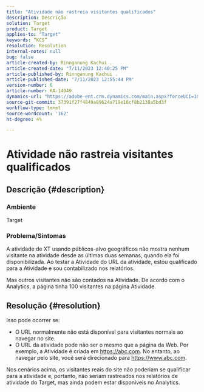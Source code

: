 ```yaml
---
title: "Atividade não rastreia visitantes qualificados"
description: Descrição
solution: Target
product: Target
applies-to: "Target"
keywords: “KCS”
resolution: Resolution
internal-notes: null
bug: false
article-created-by: Rinnganung Kachui .
article-created-date: "7/11/2023 12:40:25 PM"
article-published-by: Rinnganung Kachui .
article-published-date: "7/11/2023 12:55:44 PM"
version-number: 6
article-number: KA-14049
dynamics-url: "https://adobe-ent.crm.dynamics.com/main.aspx?forceUCI=1&pagetype=entityrecord&etn=knowledgearticle&id=73b18217-e81f-ee11-9cbe-6045bd006e5a"
source-git-commit: 37391f27f4849a89624a719e16cf8b2138a5bd3f
workflow-type: tm+mt
source-wordcount: '162'
ht-degree: 4%

---
```


# Atividade não rastreia visitantes qualificados

## Descrição {#description}


### <b>Ambiente</b>

Target

### <b>Problema/Sintomas</b>

A atividade de XT usando públicos-alvo geográficos não mostra nenhum visitante na atividade desde as últimas duas semanas, quando ela foi disponibilizada. Ao testar a Atividade do URL da atividade, estou qualificado para a Atividade e sou contabilizado nos relatórios.

Mas outros visitantes não são contados na Atividade. De acordo com o Analytics, a página tinha 100 visitantes na página Atividade.


## Resolução {#resolution}


Isso pode ocorrer se:

- O URL normalmente não está disponível para visitantes normais ao navegar no site.
- O URL da atividade pode não ser o mesmo que a página da Web. Por exemplo, a Atividade é criada em https://abc.com. No entanto, ao navegar pelo site, você será direcionado para https://www.abc.com.


Nos cenários acima, os visitantes reais do site não poderiam se qualificar para a atividade e, portanto, não seriam rastreados nos relatórios de atividade do Target, mas ainda podem estar disponíveis no Analytics.
